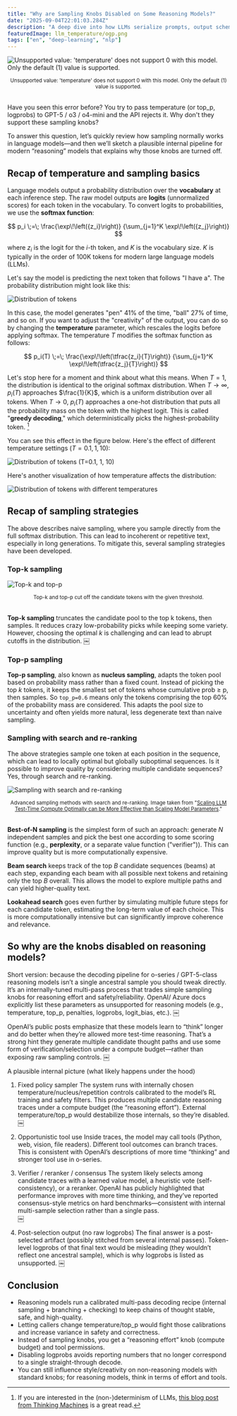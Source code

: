 ```yaml
---
title: "Why are Sampling Knobs Disabled on Some Reasoning Models?"
date: "2025-09-04T22:01:03.284Z"
description: "A deep dive into how LLMs serialize prompts, output schemas, and tool descriptions into a token sequence, with examples from Llama 4's implementation."
featuredImage: llm_temperature/ogp.png
tags: ["en", "deep-learning", "nlp"]
---
```


![Unsupported value: 'temperature' does not support 0 with this model. Only the default (1) value is supported.](carbon.png)

<div style="text-align: center;"><small>Unsupported value: 'temperature' does not support 0 with this model. Only the default (1) value is supported.</small></div>

<br/>

Have you seen this error before? You try to pass temperature (or top_p, logprobs) to GPT-5 / o3 / o4-mini and the API rejects it. Why don't they support these sampling knobs?

To answer this question, let’s quickly review how sampling normally works in language models—and then we’ll sketch a plausible internal pipeline for modern “reasoning” models that explains why those knobs are turned off.

## Recap of temperature and sampling basics

Language models output a probability distribution over the **vocabulary** at each inference step. The raw model outputs are **logits** (unnormalized scores) for each token in the vocabulary. To convert logits to probabilities, we use the **softmax function**:

$$
p_i \;=\; \frac{\exp\!\left({z_i}\right)}
                  {\sum_{j=1}^K \exp\!\left({z_j}\right)}
$$

where $z_i$ is the logit for the $i$-th token, and $K$ is the vocabulary size. $K$ is typically in the order of 100K tokens for modern large language models (LLMs).

Let's say the model is predicting the next token that follows "I have a". The probability distribution might look like this:

![Distribution of tokens](2025-09-18-21-07-27.png)

In this case, the model generates "pen" 41% of the time, "ball" 27% of time, and so on. If you want to adjust the "creativity" of the output, you can do so by changing the **temperature** parameter, which rescales the logits before applying softmax. The temperature $T$ modifies the softmax function as follows:

$$
p_i(T) \;=\; \frac{\exp\!\left(\tfrac{z_i}{T}\right)}
                  {\sum_{j=1}^K \exp\!\left(\tfrac{z_j}{T}\right)}
$$

Let's stop here for a moment and think about what this means. When $T=1$, the distribution is identical to the original softmax distribution. When $T \to \infty$, $p_i(T)$ approaches $\frac{1}{K}$, which is a uniform distribution over all tokens. When $T \to 0$, $p_i(T)$ approaches a one-hot distribution that puts all the probability mass on the token with the highest logit. This is called "**greedy decoding**," which deterministically picks the highest-probability token. [^1]

You can see this effect in the figure below. Here's the effect of different temperature settings ($T=0.1, 1, 10$):

![Distribution of tokens (T=0.1, 1, 10)](2025-09-18-21-10-54.png)

Here's another visualization of how temperature affects the distribution:

![Distribution of tokens with different temperatures](2025-09-18-21-08-22.png)

## Recap of sampling strategies

The above describes naive sampling, where you sample directly from the full softmax distribution. This can lead to incoherent or repetitive text, especially in long generations. To mitigate this, several sampling strategies have been developed.

### Top-k sampling

![Top-k and top-p](top_pk.png)

<div style="text-align: center;"><small>Top-k and top-p cut off the candidate tokens with the given threshold.</small></div>

<br/>


**Top-k sampling** truncates the candidate pool to the top k tokens, then samples. It reduces crazy low-probability picks while keeping some variety. However, choosing the optimal $k$ is challenging and can lead to abrupt cutoffs in the distribution.  ￼

### Top-p sampling

**Top-p sampling**, also known as **nucleus sampling**, adapts the token pool based on probability mass rather than a fixed count. Instead of picking the top $k$ tokens, it keeps the smallest set of tokens whose cumulative prob ≥ p, then samples. So `top_p=0.6` means only the tokens comprising the top 60% of the probability mass are considered. This adapts the pool size to uncertainty and often yields more natural, less degenerate text than naive sampling.

### Sampling with search and re-ranking

The above strategies sample one token at each position in the sequence, which can lead to locally optimal but globally suboptimal sequences. Is it possible to improve quality by considering multiple candidate sequences? Yes, through search and re-ranking.

![Sampling with search and re-ranking](2025-09-20-17-49-57.png)

<div style="text-align: center;"><small>Advanced sampling methods with search and re-ranking. Image taken from "<a href="https://arxiv.org/abs/2408.03314v1">Scaling LLM Test-Time Compute Optimally can be More Effective than Scaling Model Parameters</a>."
</small></div>

<br/>

**Best-of-N sampling** is the simplest form of such an approach: generate $N$ independent samples and pick the best one according to some scoring function (e.g., **perplexity**, or a separate value function ("verifier")). This can improve quality but is more computationally expensive.

**Beam search** keeps track of the top $B$ candidate sequences (beams) at each step, expanding each beam with all possible next tokens and retaining only the top $B$ overall. This allows the model to explore multiple paths and can yield higher-quality text.

**Lookahead search** goes even further by simulating multiple future steps for each candidate token, estimating the long-term value of each choice. This is more computationally intensive but can significantly improve coherence and relevance.

## So why are the knobs disabled on reasoning models?

Short version: because the decoding pipeline for o-series / GPT-5-class reasoning models isn’t a single ancestral sample you should tweak directly. It’s an internally-tuned multi-pass process that trades simple sampling knobs for reasoning effort and safety/reliability. OpenAI/ Azure docs explicitly list these parameters as unsupported for reasoning models (e.g., temperature, top_p, penalties, logprobs, logit_bias, etc.).  ￼

OpenAI’s public posts emphasize that these models learn to “think” longer and do better when they’re allowed more test-time reasoning. That’s a strong hint they generate multiple candidate thought paths and use some form of verification/selection under a compute budget—rather than exposing raw sampling controls.  ￼

A plausible internal picture (what likely happens under the hood)

1. Fixed policy sampler
The system runs with internally chosen temperature/nucleus/repetition controls calibrated to the model’s RL training and safety filters. This produces multiple candidate reasoning traces under a compute budget (the “reasoning effort”). External temperature/top_p would destabilize those internals, so they’re disabled.  ￼

2. Opportunistic tool use
Inside traces, the model may call tools (Python, web, vision, file readers). Different tool outcomes can branch traces. This is consistent with OpenAI’s descriptions of more time “thinking” and stronger tool use in o-series.

3. Verifier / reranker / consensus
The system likely selects among candidate traces with a learned value model, a heuristic vote (self-consistency), or a reranker. OpenAI has publicly highlighted that performance improves with more time thinking, and they’ve reported consensus-style metrics on hard benchmarks—consistent with internal multi-sample selection rather than a single pass.  
￼
4. Post-selection output (no raw logprobs)
The final answer is a post-selected artifact (possibly stitched from several internal passes). Token-level logprobs of that final text would be misleading (they wouldn’t reflect one ancestral sample), which is why logprobs is listed as unsupported.  ￼

## Conclusion

- Reasoning models run a calibrated multi-pass decoding recipe (internal sampling + branching + checking) to keep chains of thought stable, safe, and high-quality.
- Letting callers change temperature/top_p would fight those calibrations and increase variance in safety and correctness.
- Instead of sampling knobs, you get a “reasoning effort” knob (compute budget) and tool permissions.
- Disabling logprobs avoids reporting numbers that no longer correspond to a single straight-through decode.
- You can still influence style/creativity on non-reasoning models with standard knobs; for reasoning models, think in terms of effort and tools.

[^1]: If you are interested in the (non-)determinism of LLMs, [this blog post from Thinking Machines](https://thinkingmachines.ai/blog/defeating-nondeterminism-in-llm-inference/) is a great read.